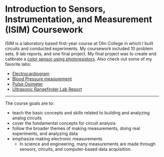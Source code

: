 # Introduction to Sensors, Instrumentation, and Measurement (ISIM) Coursework

ISIM is a laboratory based first-year course at Olin College in which I built circuits and conducted experiments. My coursework included 10 problem sets, 9 lab reports, and one final project. My final project was to create and calibrate a [color sensor using photoresistors](https://github.com/liloheinrich/ISIM/blob/main/Final%20Project/ISIM%20Final%20Project%20Report.pdf). Also check out some of my favorite labs: 

- [Electrocardiogram](https://github.com/liloheinrich/ISIM/blob/main/Labs/Lab%205%20Electrocardiogram/EKG_ISIM_Lab_Report.pdf)
- [Blood Pressure measurement](https://github.com/liloheinrich/ISIM/blob/main/Labs/Lab%206%20Blood%20Pressure/BP_ISIM_Lab_Report.pdf)
- [Pulse Oximeter](https://github.com/liloheinrich/ISIM/blob/main/Labs/Lab%208%20Pulse%20Oximeter/Oximeter_ISIM_Lab_Report.pdf)
- [Ultrasonic Rangefinder Lab Report](https://github.com/liloheinrich/ISIM/blob/main/Labs/Lab%2010%20Ultrasonic/Ultrasonic_ISIM_Lab_Report.pdf)

-------------------------

The course goals are to:

- teach the basic concepts and skills related to building and analyzing analog circuits
- cover the fundamental concepts for circuit analysis
- follow the broader themes of making measurements, doing real experiments, and analyzing data
- emphasize making electronic measurements
  - In science and engineering, many measurements are made through sensors, circuits, and computer-based data acquisition.
